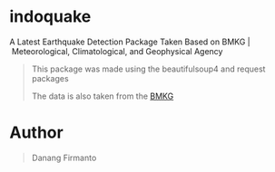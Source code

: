 # indoquake
A Latest Earthquake Detection Package Taken Based on BMKG | Meteorological, Climatological, and Geophysical Agency
> This package was made using the beautifulsoup4 and request packages
> 
> The data is also taken from the [BMKG](https://www.bmkg.go.id/ "earthquake data website")

# Author
> Danang Firmanto



